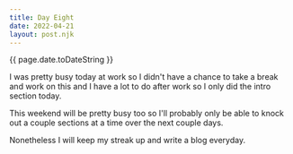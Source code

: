 ```yaml
---
title: Day Eight
date: 2022-04-21
layout: post.njk
---
```


{{ page.date.toDateString }}

I was pretty busy today at work so I didn't have a chance to take a break and work on this and I have a lot to do after work so I only did the intro section today.

This weekend will be pretty busy too so I'll probably only be able to knock out a couple sections at a time over the next couple days. 

Nonetheless I will keep my streak up and write a blog everyday.